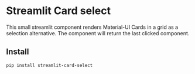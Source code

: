 # Streamlit Card select

This small streamlit component renders Material-UI Cards in a grid as a selection alternative.
The component will return the last clicked component.

## Install

```bash
pip install streamlit-card-select
```
